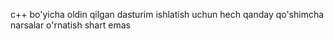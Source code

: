 c++ bo'yicha oldin qilgan dasturim
ishlatish uchun hech qanday qo'shimcha narsalar o'rnatish shart emas
